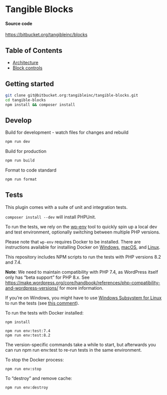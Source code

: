 # Tangible Blocks

#### Source code

https://bitbucket.org/tangibleinc/blocks


## Table of Contents

- [Architecture](architecture)
- [Block controls](block-controls)

## Getting started

```sh
git clone git@bitbucket.org:tangibleinc/tangible-blocks.git
cd tangible-blocks
npm install && composer install
```

## Develop

Build for development - watch files for changes and rebuild

```sh
npm run dev
```

Build for production

```sh
npm run build
```

Format to code standard

```sh
npm run format
```

## Tests

This plugin comes with a suite of unit and integration tests.

`composer install --dev` will install PHPUnit.

To run the tests, we rely on the [wp-env](https://developer.wordpress.org/block-editor/reference-guides/packages/packages-env/) tool to quickly spin up a local dev and test environment, optionally switching between multiple PHP versions.

Please note that `wp-env` requires Docker to be installed. There are instructions available for installing Docker on [Windows](https://docs.docker.com/desktop/install/windows-install/), [macOS](https://docs.docker.com/desktop/install/mac-install/), and [Linux](https://docs.docker.com/desktop/install/linux-install/).

This repository includes NPM scripts to run the tests with PHP versions 8.2 and 7.4. 

**Note**: We need to maintain compatibility with PHP 7.4, as WordPress itself only has “beta support” for PHP 8.x. See https://make.wordpress.org/core/handbook/references/php-compatibility-and-wordpress-versions/ for more information.

If you’re on Windows, you might have to use [Windows Subsystem for Linux](https://learn.microsoft.com/en-us/windows/wsl/install) to run the tests (see [this comment](https://bitbucket.org/tangibleinc/tangible-fields-module/pull-requests/30#comment-389568162)).

To run the tests with Docker installed:
```
npm install

npm run env:test:7.4
npm run env:test:8.2
```

The version-specific commands take a while to start, but afterwards you can run npm run env:test to re-run tests in the same environment.

To stop the Docker process:
```
npm run env:stop
```

To “destroy” and remove cache:
```
npm run env:destroy
```
